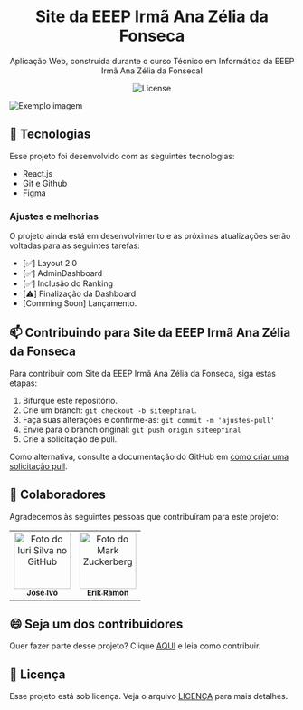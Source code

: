 <h1 align="center"> Site da EEEP Irmã Ana Zélia da Fonseca </h1>

<p align="center">
Aplicação Web, construida durante o curso Técnico em Informática da EEEP Irmã Ana Zélia da Fonseca!
</p>

<p align="center">
  <img alt="License" src="https://img.shields.io/static/v1?label=license&message=MIT&color=49AA26&labelColor=000000">
</p>
<img src="https://epanazelia.vercel.app/static/media/Frente1.e6128a7dbe2ca7dfb084.jpeg" alt="Exemplo imagem">

## 🚀 Tecnologias

Esse projeto foi desenvolvido com as seguintes tecnologias:

- React.js
- Git e Github
- Figma

### Ajustes e melhorias

O projeto ainda está em desenvolvimento e as próximas atualizações serão voltadas para as seguintes tarefas:

- [✅] Layout 2.0
- [✅] AdminDashboard
- [✅] Inclusão do Ranking
- [⚠️] Finalização da Dashboard
- [Comming Soon] Lançamento.


## 📫 Contribuindo para Site da EEEP Irmã Ana Zélia da Fonseca

Para contribuir com Site da EEEP Irmã Ana Zélia da Fonseca, siga estas etapas:

1. Bifurque este repositório.
2. Crie um branch: `git checkout -b siteepfinal`.
3. Faça suas alterações e confirme-as: `git commit -m 'ajustes-pull'`
4. Envie para o branch original: `git push origin siteepfinal `
5. Crie a solicitação de pull.

Como alternativa, consulte a documentação do GitHub em [como criar uma solicitação pull](https://help.github.com/en/github/collaborating-with-issues-and-pull-requests/creating-a-pull-request).

## 🤝 Colaboradores

Agradecemos às seguintes pessoas que contribuíram para este projeto:

<table>
  <tr>
    <td align="center">
      <a href="#" title="defina o título do link">
        <img src="https://avatars.githubusercontent.com/u/138629986?v=4" width="100px;" alt="Foto do Iuri Silva no GitHub"/><br>
        <sub>
          <b>José Ivo</b>
        </sub>
      </a>
    </td>
    <td align="center">
      <a href="#" title="defina o título do link">
        <img src="https://avatars.githubusercontent.com/u/167935811?v=4" width="100px;" alt="Foto do Mark Zuckerberg"/><br>
        <sub>
          <b>Erik Ramon</b>
        </sub>
      </a>
    </td>
  </tr>
</table>

## 😄 Seja um dos contribuidores

Quer fazer parte desse projeto? Clique [AQUI](CONTRIBUTING.md) e leia como contribuir.

## 📝 Licença

Esse projeto está sob licença. Veja o arquivo [LICENÇA](LICENSE.md) para mais detalhes.